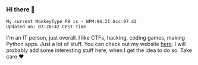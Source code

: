 ### Hi there 👋
<!-- PB START -->
```
My current MonkeyType PB is - WPM:94.21 Acc:97.42
Updated on: 07:20:42 CEST Time
```
<!-- PB END -->
I'm an IT person, just overall. I like CTFs, hacking, coding games, making Python apps. Just a lot of stuff.
You can check out my website [here](https://skill3472.github.io/).
I will probably add some interesting stuff here, when I get the idea to do so. Take care ❤️
